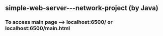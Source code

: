 ## simple-web-server---network-project (by Java)
### To access main page --> localhost:6500/ or localhost:6500/main.html
